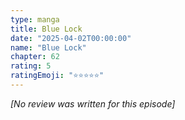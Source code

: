 ```yaml
---
type: manga
title: Blue Lock
date: "2025-04-02T00:00:00"
name: "Blue Lock"
chapter: 62
rating: 5
ratingEmoji: "⭐️⭐️⭐️⭐️⭐️"
---
```


_[No review was written for this episode]_